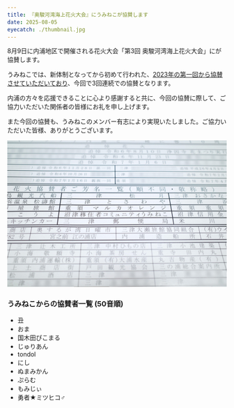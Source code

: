 ```yaml
---
title: 『奥駿河湾海上花火大会』にうみねこが協賛します
date: 2025-08-05
eyecatch: ./thumbnail.jpg
---
```


8月9日に内浦地区で開催される花火大会「第3回 奥駿河湾海上花火大会」にが協賛します。

うみねこでは、新体制となってから初めて行われた、[2023年の第一回から協賛させていただいており](/news/2023/1223/okusuruga_fireworks.html)、今回で3回連続での協賛となります。

内浦の方々を応援できることに心より感謝すると共に、今回の協賛に際して、ご協力いただいた関係者の皆様にお礼を申し上げます。

また今回の協賛も、うみねこのメンバー有志により実現いたしました。ご協力いただいた皆様、ありがとうございます。

![](./paper.jpg)

### うみねこからの協賛者一覧 (50音順)

* 丑
* おま
* 国木田ぴこまる
* じゅりあん
* tondol
* にし
* ぬまみかん
* ぷらむ
* もみじぃ
* 勇者★ミツヒコ♂
